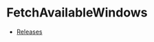 # FetchAvailableWindows

- [Releases](https://github.com/aniketbiprojit/FetchAvailableWindows/releases)
